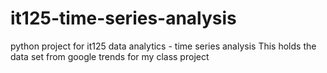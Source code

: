 # it125-time-series-analysis
python project for it125 data analytics - time series analysis
This holds the data set from google trends for my class project
